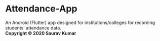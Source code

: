 # Attendance-App   
An Android (Flutter) app designed for institutions/colleges for recording students' attendance data.  
<b> Copyright © 2020 Saurav Kumar </b>
